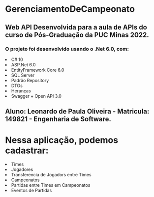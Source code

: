 # GerenciamentoDeCampeonato

## Web API Desenvolvida para a aula de APIs do curso de Pós-Graduação da PUC Minas 2022.

### O projeto foi desenvolvido usando o .Net 6.0, com:
<li>C# 10
<li>ASP.Net 6.0
<li>EntityFramework Core 6.0
<li>SQL Server
<li>Padrão Repository
<li>DTOs
<li>Heranças
<li>Swagger + Open API 3.0

## Aluno: Leonardo de Paula Oliveira - Matricula: 149821 - Engenharia de Software.

# Nessa aplicação, podemos cadastrar:
<li>Times
<li>Jogadores
<li>Transferencia de Jogadors entre Times
<li>Campeonatos
<li>Partidas entre Times em Campeonatos
<li>Eventos de Partidas
